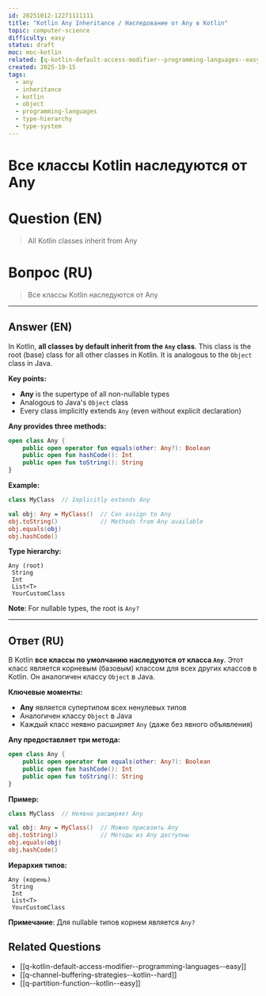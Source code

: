 ```yaml
---
id: 20251012-12271111111
title: "Kotlin Any Inheritance / Наследование от Any в Kotlin"
topic: computer-science
difficulty: easy
status: draft
moc: moc-kotlin
related: [q-kotlin-default-access-modifier--programming-languages--easy, q-channel-buffering-strategies--kotlin--hard, q-partition-function--kotlin--easy]
created: 2025-10-15
tags:
  - any
  - inheritance
  - kotlin
  - object
  - programming-languages
  - type-hierarchy
  - type-system
---
```

# Все классы Kotlin наследуются от Any

# Question (EN)
> All Kotlin classes inherit from Any

# Вопрос (RU)
> Все классы Kotlin наследуются от Any

---

## Answer (EN)

In Kotlin, **all classes by default inherit from the `Any` class**. This class is the root (base) class for all other classes in Kotlin. It is analogous to the `Object` class in Java.

**Key points:**

- **Any** is the supertype of all non-nullable types
- Analogous to Java's `Object` class
- Every class implicitly extends `Any` (even without explicit declaration)

**Any provides three methods:**
```kotlin
open class Any {
    public open operator fun equals(other: Any?): Boolean
    public open fun hashCode(): Int
    public open fun toString(): String
}
```

**Example:**
```kotlin
class MyClass  // Implicitly extends Any

val obj: Any = MyClass()  // Can assign to Any
obj.toString()            // Methods from Any available
obj.equals(obj)
obj.hashCode()
```

**Type hierarchy:**
```
Any (root)
 String
 Int
 List<T>
 YourCustomClass
```

**Note**: For nullable types, the root is `Any?`

---

## Ответ (RU)

В Kotlin **все классы по умолчанию наследуются от класса `Any`**. Этот класс является корневым (базовым) классом для всех других классов в Kotlin. Он аналогичен классу `Object` в Java.

**Ключевые моменты:**

- **Any** является супертипом всех ненулевых типов
- Аналогичен классу `Object` в Java
- Каждый класс неявно расширяет `Any` (даже без явного объявления)

**Any предоставляет три метода:**
```kotlin
open class Any {
    public open operator fun equals(other: Any?): Boolean
    public open fun hashCode(): Int
    public open fun toString(): String
}
```

**Пример:**
```kotlin
class MyClass  // Неявно расширяет Any

val obj: Any = MyClass()  // Можно присвоить Any
obj.toString()            // Методы из Any доступны
obj.equals(obj)
obj.hashCode()
```

**Иерархия типов:**
```
Any (корень)
 String
 Int
 List<T>
 YourCustomClass
```

**Примечание**: Для nullable типов корнем является `Any?`

## Related Questions

- [[q-kotlin-default-access-modifier--programming-languages--easy]]
- [[q-channel-buffering-strategies--kotlin--hard]]
- [[q-partition-function--kotlin--easy]]
